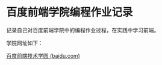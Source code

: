 # 百度前端学院编程作业记录

记录自己对百度前端学院中的编程作业过程，在实践中学习前端。

学院网址如下：

[百度前端技术学园 (baidu.com)](http://ife.baidu.com/)

